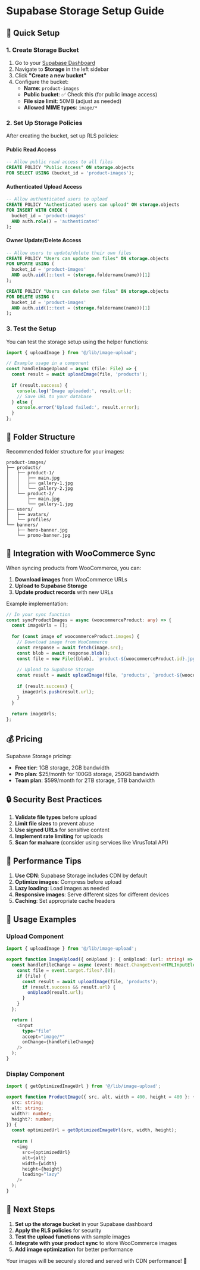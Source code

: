 # Supabase Storage Setup Guide

## 🚀 Quick Setup

### 1. Create Storage Bucket

1. Go to your [Supabase Dashboard](https://supabase.com/dashboard)
2. Navigate to **Storage** in the left sidebar
3. Click **"Create a new bucket"**
4. Configure the bucket:
   - **Name**: `product-images`
   - **Public bucket**: ✅ Check this (for public image access)
   - **File size limit**: 50MB (adjust as needed)
   - **Allowed MIME types**: `image/*`

### 2. Set Up Storage Policies

After creating the bucket, set up RLS policies:

#### Public Read Access
```sql
-- Allow public read access to all files
CREATE POLICY "Public Access" ON storage.objects
FOR SELECT USING (bucket_id = 'product-images');
```

#### Authenticated Upload Access
```sql
-- Allow authenticated users to upload
CREATE POLICY "Authenticated users can upload" ON storage.objects
FOR INSERT WITH CHECK (
  bucket_id = 'product-images' 
  AND auth.role() = 'authenticated'
);
```

#### Owner Update/Delete Access
```sql
-- Allow users to update/delete their own files
CREATE POLICY "Users can update own files" ON storage.objects
FOR UPDATE USING (
  bucket_id = 'product-images' 
  AND auth.uid()::text = (storage.foldername(name))[1]
);

CREATE POLICY "Users can delete own files" ON storage.objects
FOR DELETE USING (
  bucket_id = 'product-images' 
  AND auth.uid()::text = (storage.foldername(name))[1]
);
```

### 3. Test the Setup

You can test the storage setup using the helper functions:

```typescript
import { uploadImage } from '@/lib/image-upload';

// Example usage in a component
const handleImageUpload = async (file: File) => {
  const result = await uploadImage(file, 'products');
  
  if (result.success) {
    console.log('Image uploaded:', result.url);
    // Save URL to your database
  } else {
    console.error('Upload failed:', result.error);
  }
};
```

## 📁 Folder Structure

Recommended folder structure for your images:

```
product-images/
├── products/
│   ├── product-1/
│   │   ├── main.jpg
│   │   ├── gallery-1.jpg
│   │   └── gallery-2.jpg
│   └── product-2/
│       ├── main.jpg
│       └── gallery-1.jpg
├── users/
│   ├── avatars/
│   └── profiles/
└── banners/
    ├── hero-banner.jpg
    └── promo-banner.jpg
```

## 🔧 Integration with WooCommerce Sync

When syncing products from WooCommerce, you can:

1. **Download images** from WooCommerce URLs
2. **Upload to Supabase Storage**
3. **Update product records** with new URLs

Example implementation:

```typescript
// In your sync function
const syncProductImages = async (woocommerceProduct: any) => {
  const imageUrls = [];
  
  for (const image of woocommerceProduct.images) {
    // Download image from WooCommerce
    const response = await fetch(image.src);
    const blob = await response.blob();
    const file = new File([blob], `product-${woocommerceProduct.id}.jpg`, { type: 'image/jpeg' });
    
    // Upload to Supabase Storage
    const result = await uploadImage(file, 'products', `product-${woocommerceProduct.id}.jpg`);
    
    if (result.success) {
      imageUrls.push(result.url);
    }
  }
  
  return imageUrls;
};
```

## 💰 Pricing

Supabase Storage pricing:
- **Free tier**: 1GB storage, 2GB bandwidth
- **Pro plan**: $25/month for 100GB storage, 250GB bandwidth
- **Team plan**: $599/month for 2TB storage, 5TB bandwidth

## 🔒 Security Best Practices

1. **Validate file types** before upload
2. **Limit file sizes** to prevent abuse
3. **Use signed URLs** for sensitive content
4. **Implement rate limiting** for uploads
5. **Scan for malware** (consider using services like VirusTotal API)

## 🚀 Performance Tips

1. **Use CDN**: Supabase Storage includes CDN by default
2. **Optimize images**: Compress before upload
3. **Lazy loading**: Load images as needed
4. **Responsive images**: Serve different sizes for different devices
5. **Caching**: Set appropriate cache headers

## 📱 Usage Examples

### Upload Component
```typescript
import { uploadImage } from '@/lib/image-upload';

export function ImageUpload({ onUpload }: { onUpload: (url: string) => void }) {
  const handleFileChange = async (event: React.ChangeEvent<HTMLInputElement>) => {
    const file = event.target.files?.[0];
    if (file) {
      const result = await uploadImage(file, 'products');
      if (result.success && result.url) {
        onUpload(result.url);
      }
    }
  };

  return (
    <input 
      type="file" 
      accept="image/*" 
      onChange={handleFileChange}
    />
  );
}
```

### Display Component
```typescript
import { getOptimizedImageUrl } from '@/lib/image-upload';

export function ProductImage({ src, alt, width = 400, height = 400 }: {
  src: string;
  alt: string;
  width?: number;
  height?: number;
}) {
  const optimizedUrl = getOptimizedImageUrl(src, width, height);
  
  return (
    <img 
      src={optimizedUrl} 
      alt={alt}
      width={width}
      height={height}
      loading="lazy"
    />
  );
}
```

## 🎯 Next Steps

1. **Set up the storage bucket** in your Supabase dashboard
2. **Apply the RLS policies** for security
3. **Test the upload functions** with sample images
4. **Integrate with your product sync** to store WooCommerce images
5. **Add image optimization** for better performance

Your images will be securely stored and served with CDN performance! 🚀 